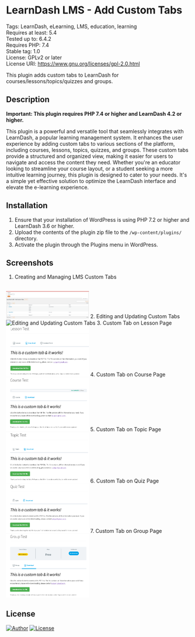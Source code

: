 # LearnDash LMS - Add Custom Tabs

Tags: LearnDash, eLearning, LMS, education, learning<br>
Requires at least: 5.4<br>
Tested up to: 6.4.2<br>
Requires PHP: 7.4<br>
Stable tag: 1.0<br>
License: GPLv2 or later<br>
License URI: https://www.gnu.org/licenses/gpl-2.0.html

This plugin adds custom tabs to LearnDash for courses/lessons/topics/quizzes and groups.

## Description
**Important: This plugin requires PHP 7.4 or higher and LearnDash 4.2 or higher.**

This plugin is a powerful and versatile tool that seamlessly integrates with LearnDash, a popular learning management system.
It enhances the user experience by adding custom tabs to various sections of the platform, including courses, lessons, topics, quizzes, and groups.
These custom tabs provide a structured and organized view, making it easier for users to navigate and access the content they need.
Whether you're an educator looking to streamline your course layout, or a student seeking a more intuitive learning journey, this plugin is designed to cater to your needs.
It's a simple yet effective solution to optimize the LearnDash interface and elevate the e-learning experience.

## Installation
1. Ensure that your installation of WordPress is using PHP 7.2 or higher and LearnDash 3.6 or higher.
2. Upload the contents of the plugin zip file to the `/wp-content/plugins/` directory.
3. Activate the plugin through the Plugins menu in WordPress.

## Screenshots
1. Creating and Managing LMS Custom Tabs
<br>
<img width="45%" src="assets/screenshot-1.png" alt="Creating and Managing LMS Custom Tabs" title="Creating and Managing LMS Custom Tabs"></img>
2. Editing and Updating Custom Tabs
<img height="0" width="8px">
<img width="45%" src="assets/screenshot-2.png" alt="Editing and Updating Custom Tabs" title="Editing and Updating Custom Tabs"></img>
3. Custom Tab on Lesson Page
<img height="0" width="8px">
<img width="45%" src="assets/screenshot-3.png" alt="Custom Tab on Lesson Page" title="Custom Tab on Lesson Page"></img>
4. Custom Tab on Course Page
<img height="0" width="8px">
<img width="45%" src="assets/screenshot-4.png" alt="Custom Tab on Course Page" title="Custom Tab on Course Page"></img>
5. Custom Tab on Topic Page
<img height="0" width="8px">
<img width="45%" src="assets/screenshot-5.png" alt="Custom Tab on Topic Page" title="Custom Tab on Topic Page"></img>
6. Custom Tab on Quiz Page
<img height="0" width="8px">
<img width="45%" src="assets/screenshot-6.png" alt="Custom Tab on Quiz Page" title="Custom Tab on Quiz Page"></img>
7. Custom Tab on Group Page
<img height="0" width="8px">
<img width="45%" src="assets/screenshot-7.png" alt="Custom Tab on Group Page" title="Custom Tab on Group Page"></img>

## License

[![Author](https://img.shields.io/static/v1?label=author&message=Zulqarnain%20Zafar&color=green)](https://zulqar.net)
[![License](https://img.shields.io/static/v1?label=v3.0&message=GNU%20GENERAL%20PUBLIC%20LICENSE%20&color=red)](license.txt)

